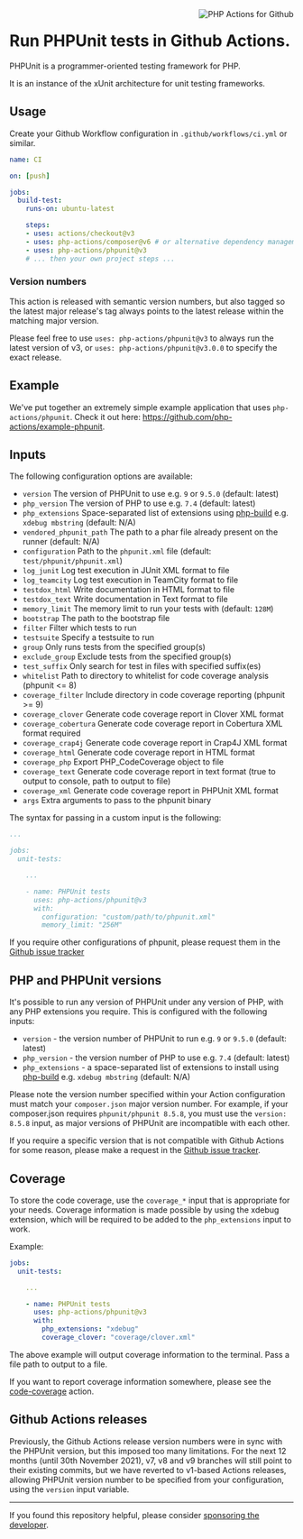 <img src="http://159.65.210.101/php-actions.png" align="right" alt="PHP Actions for Github" />

Run PHPUnit tests in Github Actions.
====================================

PHPUnit is a programmer-oriented testing framework for PHP.

It is an instance of the xUnit architecture for unit testing frameworks.

Usage
-----

Create your Github Workflow configuration in `.github/workflows/ci.yml` or similar.

```yaml
name: CI

on: [push]

jobs:
  build-test:
    runs-on: ubuntu-latest

    steps:
    - uses: actions/checkout@v3
    - uses: php-actions/composer@v6 # or alternative dependency management
    - uses: php-actions/phpunit@v3
    # ... then your own project steps ...
```

### Version numbers

This action is released with semantic version numbers, but also tagged so the latest major release's tag always points to the latest release within the matching major version.

Please feel free to use `uses: php-actions/phpunit@v3` to always run the latest version of v3, or `uses: php-actions/phpunit@v3.0.0` to specify the exact release.

Example
-------

We've put together an extremely simple example application that uses `php-actions/phpunit`. Check it out here: https://github.com/php-actions/example-phpunit.

Inputs
------

The following configuration options are available:

+ `version` The version of PHPUnit to use e.g. `9` or `9.5.0` (default: latest)
+ `php_version` The version of PHP to use e.g. `7.4` (default: latest)
+ `php_extensions` Space-separated list of extensions using [php-build][php-build] e.g. `xdebug mbstring` (default: N/A)
+ `vendored_phpunit_path` The path to a phar file already present on the runner (default: N/A)
+ `configuration` Path to the `phpunit.xml` file (default: `test/phpunit/phpunit.xml`)
+ `log_junit` Log test execution in JUnit XML format to file
+ `log_teamcity` Log test execution in TeamCity format to file 
+ `testdox_html` Write documentation in HTML format to file
+ `testdox_text` Write documentation in Text format to file
+ `memory_limit` The memory limit to run your tests with (default: `128M`)
+ `bootstrap` The path to the bootstrap file
+ `filter` Filter which tests to run
+ `testsuite` Specify a testsuite to run
+ `group` Only runs tests from the specified group(s)
+ `exclude_group` Exclude tests from the specified group(s)
+ `test_suffix` Only search for test in files with specified suffix(es)
+ `whitelist` Path to directory to whitelist for code coverage analysis (phpunit <= 8)
+ `coverage_filter` Include directory in code coverage reporting (phpunit >= 9)
+ `coverage_clover` Generate code coverage report in Clover XML format
+ `coverage_cobertura` Generate code coverage report in Cobertura XML format
  required
+ `coverage_crap4j` Generate code coverage report in Crap4J XML format
+ `coverage_html` Generate code coverage report in HTML format
+ `coverage_php` Export PHP_CodeCoverage object to file
+ `coverage_text` Generate code coverage report in text format (true to output to console, path to output to file)
+ `coverage_xml` Generate code coverage report in PHPUnit XML format
+ `args` Extra arguments to pass to the phpunit binary

The syntax for passing in a custom input is the following:

```yaml
...

jobs:
  unit-tests:

    ...

    - name: PHPUnit tests
      uses: php-actions/phpunit@v3
      with:
        configuration: "custom/path/to/phpunit.xml"
        memory_limit: "256M"
```

If you require other configurations of phpunit, please request them in the [Github issue tracker][issues]

PHP and PHPUnit versions
------------------------

It's possible to run any version of PHPUnit under any version of PHP, with any PHP extensions you require. This is configured with the following inputs:

+ `version` - the version number of PHPUnit to run e.g. `9` or `9.5.0` (default: latest)
+ `php_version` - the version number of PHP to use e.g. `7.4` (default: latest)
+ `php_extensions` - a space-separated list of extensions to install using [php-build][php-build] e.g. `xdebug mbstring` (default: N/A)

Please note the version number specified within your Action configuration must match your `composer.json` major version number. For example, if your composer.json requires `phpunit/phpunit 8.5.8`, you must use the `version: 8.5.8` input, as major versions of PHPUnit are incompatible with each other.

If you require a specific version that is not compatible with Github Actions for some reason, please make a request in the [Github issue tracker][issues].

Coverage
--------

To store the code coverage, use the `coverage_*` input that is appropriate for your needs. Coverage information is made possible by using the xdebug extension, which will be required to be added to the `php_extensions` input to work.

Example:

```yaml
jobs:
  unit-tests:

    ...

    - name: PHPUnit tests
      uses: php-actions/phpunit@v3
      with:
        php_extensions: "xdebug"
        coverage_clover: "coverage/clover.xml"
```

The above example will output coverage information to the terminal. Pass a file path to output to a file.

If you want to report coverage information somewhere, please see the [code-coverage] action.

Github Actions releases
-----------------------

Previously, the Github Actions release version numbers were in sync with the PHPUnit version, but this imposed too many limitations. For the next 12 months (until 30th November 2021), v7, v8 and v9 branches will still point to their existing commits, but we have reverted to v1-based Actions releases, allowing PHPUnit version number to be specified from your configuration, using the `version` input variable.

***

If you found this repository helpful, please consider [sponsoring the developer][sponsor].

[issues]: https://github.com/php-actions/phpunit/issues
[php-build]: https://github.com/php-actions/php-build
[code-coverage]: https://github.com/php-actions/code-coverage
[sponsor]: https://github.com/sponsors/g105b
